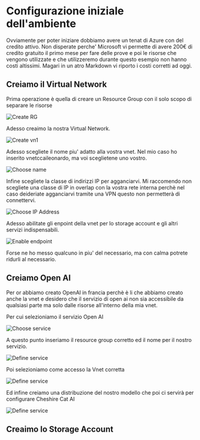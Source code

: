 # Configurazione iniziale dell'ambiente

Ovviamente per poter iniziare dobbiamo avere un tenat di Azure con del credito attivo. Non disperate perche' Microsoft vi permette di avere 200€ di credito gratuito il primo mese per fare delle prove e poi le risorse che vengono utilizzate e che utilizzeremo durante questo esempio non hanno costi altissimi. Magari in un atro Markdown vi riporto i costi corretti ad oggi.

## Creiamo il Virtual Network

Prima operazione è quella di creare un Resource Group con il solo scopo di separare le risorse

![Create RG](../img/rg01.png)

Adesso creaimo la nostra Virtual Network.

![Create vn1](../img/vnet01.png)

Adesso scegliete il nome piu' adatto alla vostra vnet. Nel mio caso ho inserito vnetccaileonardo, ma voi sceglietene uno vostro.

![Choose name](../img/vnet02.png)

Infine scegliete la classe di indirizzi IP per agganciarvi. Mi raccomendo non scegliete una classe di IP in overlap con la vostra rete interna perchè nel caso deideriate agganciarvi tramite una VPN questo non permetterà di connettervi.

![Choose IP Address](../img/vnet03.png)

Adesso abilitate gli enpoint della vnet per lo storage account e gli altri servizi indispensabili.

![Enable endpoint](../img/vnet04.png)

Forse ne ho messo qualcuno in piu' del necessario, ma con calma potrete ridurli al necessario.

## Creiamo Open AI

Per or abbiamo creato OpenAI in francia perchè è li che abbiamo creato anche la vnet e desidero che il servizio di open ai non sia accessibile da qualsiasi parte ma solo dalle risorse all'interno della mia vnet.

Per cui selezioniamo il servizio Open AI

![Choose service](../img/OpenAI01.png)

A questo punto inseriamo il resource group corretto ed il nome per il nostro servizio.

![Define service](../img/OpenAI02.png)

Poi selezioniamo come accesso la Vnet corretta

![Define service](../img/OpenAI03.png)

Ed infine creiamo una distribuzione del nostro modello che poi ci servirà per configurare Cheshire Cat AI

![Define service](../img/OpenAI04.png)

## Creaimo lo Storage Account


